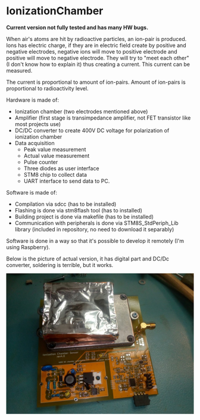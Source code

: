 # IonizationChamber

**Current version not fully tested and has many HW bugs.**

When air's atoms are hit by radioactive particles, an ion-pair is produced. Ions has electric charge, if they are in electric field create by positive and negative electrodes, negative ions will move to positive electrode and positive will move to negative electrode. They will try to "meet each other" (I don't know how to explain it) thus creating a current. This current can be measured.

The current is proportional to amount of ion-pairs. Amount of ion-pairs is proportional to radioactivity level.

Hardware is made of:
* Ionization chamber (two electrodes mentioned above)
* Amplifier (first stage is transimpedance amplifier, not FET transistor like most projects use)
* DC/DC converter to create 400V DC voltage for polarization of ionization chamber
* Data acquisition
  * Peak value measurement
  * Actual value measurement
  * Pulse counter
  * Three diodes as user interface
  * STM8 chip to collect data
  * UART interface to send data to PC.

Software is made of:
* Compilation via sdcc (has to be installed)
* Flashing is done via stm8flash tool (has to installed)
* Building project is done via makefile (has to be installed)
* Communication with peripherals is done via STM8S_StdPeriph_Lib library (included in repository, no need to download it separably)

Software is done in a way so that it's possible to develop it remotely (I'm using Raspberry).

Below is the picture of actual version, it has digital part and DC/Dc converter, soldering is terrible, but it works.


![sensor render](https://raw.githubusercontent.com/RobertGawron/IonizationChamber/master/documentation/pictures/pcb_20_07_2019.jpg)

 
